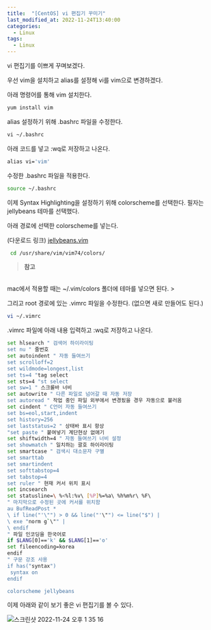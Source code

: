 ```yaml
---
title:  "[CentOS] vi 편집기 꾸미기"
last_modified_at: 2022-11-24T13:40:00
categories: 
  - Linux
tags:
  - Linux
---
```


vi 편집기를 이쁘게 꾸며보겠다.

우선 vim을 설치하고 alias를 설정해 vi를 vim으로 변경하겠다.

아래 명령어를 통해 vim 설치한다.

```bash
yum install vim
```

alias 설정하기 위해 .bashrc 파일을 수정한다.

```bash
vi ~/.bashrc
```

아래 코드를 넣고 :wq로 저장하고 나온다.

```bash
alias vi='vim'
```

수정한 .bashrc 파일을 적용한다.

```bash
source ~/.bashrc
```

이제 Syntax Highlighting을 설정하기 위해 colorscheme를 선택한다. 필자는 jellybeans 테마를 선택했다.

아래 경로에 선택한 colorscheme를 넣는다.

(다운로드 링크) [jellybeans.vim](https://s3-us-west-2.amazonaws.com/secure.notion-static.com/6a5b147d-c1e7-485c-92dc-09dcbadd0081/jellybeans.vim)

```bash
 cd /usr/share/vim/vim74/colors/
```

> **참고**
<br>
mac에서 적용할 때는 ~/.vim/colors 폴더에 테마를 넣으면 된다.
>


그리고 root 경로에 있는 .vimrc 파일을 수정한다. (없으면 새로 만들어도 된다.)

```bash
vi ~/.vimrc
```

.vimrc 파일에 아래 내용 입력하고 :wq로 저장하고 나온다.

```bash
set hlsearch " 검색어 하이라이팅
set nu " 줄번호
set autoindent " 자동 들여쓰기
set scrolloff=2
set wildmode=longest,list
set ts=4 "tag select
set sts=4 "st select
set sw=1 " 스크롤바 너비
set autowrite " 다른 파일로 넘어갈 때 자동 저장
set autoread " 작업 중인 파일 외부에서 변경됬을 경우 자동으로 불러옴
set cindent " C언어 자동 들여쓰기
set bs=eol,start,indent
set history=256
set laststatus=2 " 상태바 표시 항상
"set paste " 붙여넣기 계단현상 없애기
set shiftwidth=4 " 자동 들여쓰기 너비 설정
set showmatch " 일치하는 괄호 하이라이팅
set smartcase " 검색시 대소문자 구별
set smarttab
set smartindent
set softtabstop=4
set tabstop=4
set ruler " 현재 커서 위치 표시
set incsearch
set statusline=\ %<%l:%v\ [%P]%=%a\ %h%m%r\ %F\ 
" 마지막으로 수정된 곳에 커서를 위치함
au BufReadPost *
\ if line("'\"") > 0 && line("'\"") <= line("$") |
\ exe "norm g`\"" |
\ endif
" 파일 인코딩을 한국어로
if $LANG[0]=='k' && $LANG[1]=='o'
set fileencoding=korea
endif
" 구문 강조 사용
if has("syntax")
 syntax on
endif

colorscheme jellybeans
```

이제 아래와 같이 보기 좋은 vi 편집기를 볼 수 있다.

![스크린샷 2022-11-24 오후 1 35 16](https://user-images.githubusercontent.com/79130276/203695613-b1c64877-986f-4dcf-9b77-7de8896396a0.png)